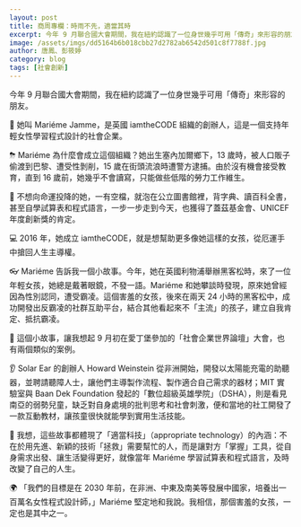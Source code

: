 ```yaml
---
layout: post
title: 商周專欄：時雨不先，適當其時
excerpt: 今年 9 月聯合國大會期間，我在紐約認識了一位身世幾乎可用「傳奇」來形容的朋友。
image: /assets/imgs/dd5164b6b018cbb27d2782ab6542d501c8f7788f.jpg
author: 唐鳳、彭筱婷
category: blog
tags: [社會創新]
---
```


今年 9 月聯合國大會期間，我在紐約認識了一位身世幾乎可用「傳奇」來形容的朋友。

👩 她叫 Mariéme Jamme，是英國 iamtheCODE 組織的創辦人，這是一個支持年輕女性學習程式設計的社會企業。

⛈ Mariéme 為什麼會成立這個組織？她出生塞內加爾鄉下，13 歲時，被人口販子偷渡到巴黎、遭受性剝削，15 歲在街頭流浪時遭警方逮捕。由於沒有機會接受教育，直到 16 歲前，她幾乎不會讀寫，只能做些低階的勞力工作維生。

📖 不想向命運投降的她，一有空檔，就泡在公立圖書館裡，背字典、讀百科全書，甚至自學試算表和程式語言，一步一步走到今天，也獲得了蓋茲基金會、UNICEF 年度創新獎的肯定。

💻 2016 年，她成立 iamtheCODE，就是想幫助更多像她這樣的女孩，從厄運手中搶回人生主導權。

👓 Mariéme 告訴我一個小故事。今年，她在英國利物浦舉辦黑客松時，來了一位年輕女孩，她總是戴著眼鏡，不發一語。Mariéme 和她攀談時發現，原來她曾經因為性別認同，遭受霸凌。這個害羞的女孩，後來在兩天 24 小時的黑客松中，成功開發出反霸凌的社群互助平台，結合其他看起來不「主流」的孩子，建立自我肯定、抵抗霸凌。

🏡 這個小故事，讓我想起 9 月初在愛丁堡參加的「社會企業世界論壇」大會，也有兩個類似的案例。

👂 Solar Ear 的創辦人 Howard Weinstein 從非洲開始，開發以太陽能充電的助聽器，並聘請聽障人士，讓他們主導製作流程、製作適合自己需求的器材；MIT 實驗室與 Baan Dek Foundation 發起的「數位超級英雄學院」（DSHA），則是看見南亞的弱勢兒童，缺乏對自身處境的批判思考和社會刺激，便和當地的社工開發了一款互動教材，讓孩童很快就能學到實用生活技能。

🌱 我想，這些故事都體現了「適當科技」（appropriate technology）的內涵：不在於用先進、新穎的技術「拯救」需要幫忙的人，而是讓對方「掌握」工具，從自身需求出發、讓生活變得更好，就像當年 Mariéme 學習試算表和程式語言，及時改變了自己的人生。

🌍 「我們的目標是在 2030 年前，在非洲、中東及南美等發展中國家，培養出一百萬名女性程式設計師，」Mariéme 堅定地和我說。我相信，那個害羞的女孩，一定也是其中之一。
